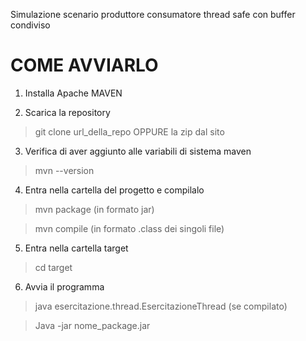 Simulazione scenario produttore consumatore thread safe con buffer condiviso

# COME AVVIARLO

1. Installa Apache MAVEN

2. Scarica la repository
 
>git clone url_della_repo
 OPPURE
la zip dal sito

3. Verifica di aver aggiunto alle variabili di sistema maven 

>mvn --version

4. Entra nella cartella del progetto e compilalo  

>mvn package
(in formato jar) 

>mvn compile
(in formato .class dei singoli file) 

5. Entra nella cartella target 

>cd target

6. Avvia il programma 

>java esercitazione.thread.EsercitazioneThread
(se compilato) 

>Java -jar nome_package.jar


